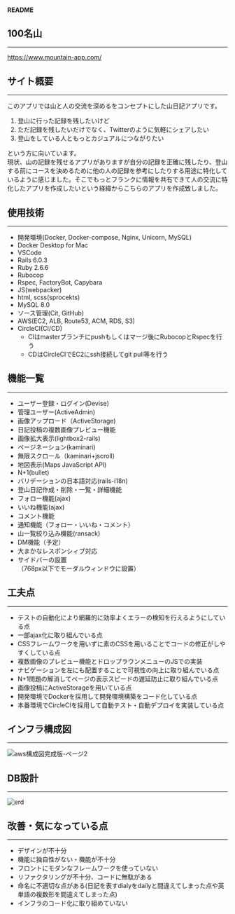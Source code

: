 #### README

## 100名山
***

https://www.mountain-app.com/

## サイト概要
***
このアプリでは山と人の交流を深めるをコンセプトにした山日記アプリです。

1. 登山に行った記録を残したいけど
2. ただ記録を残したいだけでなく、Twitterのように気軽にシェアしたい
3. 登山をしている人ともっとカジュアルにつながりたい

という方に向いています。  
現状、山の記録を残せるアプリがありますが自分の記録を正確に残したり、登山する前にコースを決めるために他の人の記録を参考にしたりする用途に特化しているように感じました。そこでもっとフランクに情報を共有できて人の交流に特化したアプリを作成したいという経緯からこちらのアプリを作成致しました。

## 使用技術
***
- 開発環境(Docker, Docker-compose, Nginx, Unicorn, MySQL)
- Docker Desktop for Mac
- VSCode
- Rails 6.0.3
- Ruby 2.6.6
- Rubocop
- Rspec, FactoryBot, Capybara
- JS(webpacker)
- html, scss(sprocekts)
- MySQL 8.0
- ソース管理(Cit, GitHub)
- AWS(EC2, ALB, Route53, ACM, RDS, S3)
- CircleCI(CI/CD)
  - CIはmasterブランチにpushもしくはマージ後にRubocopとRspecを行う
  - CDはCircleCIでEC2にssh接続してgit pull等を行う

## 機能一覧
***
- ユーザー登録・ログイン(Devise)
- 管理ユーザー(ActiveAdmin)
- 画像アップロード（ActiveStorage)
- 日記投稿の複数画像プレビュー機能
- 画像拡大表示(lightbox2-rails)
- ページネーション(kaminari)
- 無限スクロール（kaminari+jscroll)
- 地図表示(Maps JavaScript API)
- N+1(bullet)
- バリデーションの日本語対応(rails-i18n)
- 登山日記作成・削除・一覧・詳細機能
- フォロー機能(ajax)
- いいね機能(ajax)
- コメント機能
- 通知機能（フォロー・いいね・コメント）
- 山一覧絞り込み機能(ransack)
- DM機能（予定）
- 大まかなレスポンシィブ対応
- サイドバーの設置  
  （768px以下でモーダルウィンドウに設置）

## 工夫点
***

- テストの自動化により網羅的に効率よくエラーの検知を行えるようにしている点
- 一部ajax化に取り組んでいる点
- CSSフレームワークを用いずに素のCSSを用いることでコードの修正がしやすくしている点
- 複数画像のプレビュー機能とドロップラウンメニューのJSでの実装
- ナビゲーションを左にも配置することで可視性の向上に取り組んでいる点
- N+1問題の解消してページの表示スピードの遅延防止に取り組んでいる点
- 画像投稿にActiveStorageを用いている点
- 開発環境でDockerを採用して開発環境構築をコード化している点
- 本番環境でCircleCIを採用して自動テスト・自動デプロイを実装している点

## インフラ構成図
***
![aws構成図完成版-ページ2](https://user-images.githubusercontent.com/56217789/100398945-2771e200-3094-11eb-94f6-ccd4ad2edee7.jpg)

## DB設計
***
![erd](https://user-images.githubusercontent.com/56217789/100403078-327f3f00-30a1-11eb-8e79-85e636fce3a2.jpeg)


## 改善・気になっている点
***

- デザインが不十分
- 機能に独自性がない・機能が不十分
- フロントにモダンなフレームワークを使っていない
- リファクタリングが不十分、コードに無駄がある
- 命名に不適切な点がある(日記を表すdialyをdailyと間違えてしまった点や英単語の複数形を間違えてしまった点)
- インフラのコード化に取り組めていない